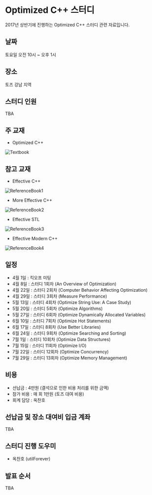 # Optimized C++ 스터디

2017년 상반기에 진행하는 Optimized C++ 스터디 관련 자료입니다.

## 날짜

토요일 오전 10시 ~ 오후 1시

## 장소

토즈 강남 지역

## 스터디 인원

TBA

## 주 교재

- Optimized C++

![Textbook](https://github.com/CppKorea/OptimizedCppStudy/blob/master/Textbook.jpg)

## 참고 교재

- Effective C++

![ReferenceBook1](https://github.com/CppKorea/OptimizedCppStudy/blob/master/ReferenceBook1.jpg)

- More Effective C++

![ReferenceBook2](https://github.com/CppKorea/OptimizedCppStudy/blob/master/ReferenceBook2.jpg)

- Effective STL

![ReferenceBook3](https://github.com/CppKorea/OptimizedCppStudy/blob/master/ReferenceBook3.jpg)

- Effective Modern C++

![ReferenceBook4](https://github.com/CppKorea/OptimizedCppStudy/blob/master/ReferenceBook4.jpg)

## 일정

- 4월 1일 : 킥오프 미팅
- 4월 8일 : 스터디 1회차 (An Overview of Optimization)
- 4월 22일 : 스터디 2회차 (Computer Behavior Affecting Optimization)
- 4월 29일 : 스터디 3회차 (Measure Performance)
- 5월 13일 : 스터디 4회차 (Optimize String Use: A Case Study)
- 5월 20일 : 스터디 5회차 (Optimize Algorithms)
- 5월 27일 : 스터디 6회차 (Optimize Dynamically Allocated Variables)
- 6월 10일 : 스터디 7회차 (Optimize Hot Statements)
- 6월 17일 : 스터디 8회차 (Use Better Libraries)
- 6월 24일 : 스터디 9회차 (Optimize Searching and Sorting)
- 7월 1일 : 스터디 10회차 (Optimize Data Structures)
- 7월 15일 : 스터디 11회차 (Optimize I/O)
- 7월 22일 : 스터디 12회차 (Optimize Concurrency)
- 7월 29일 : 스터디 13회차 (Optimize Memory Management)

## 비용

- 선납금 : 4만원 (결석으로 인한 비용 처리를 위한 금액)
- 참가 비용 : 매 회 1만원 (토즈 대여 비용)
- 회계 담당 : 옥찬호

## 선납금 및 장소 대여비 입금 계좌

TBA

## 스터디 진행 도우미

- 옥찬호 (utilForever)

## 발표 순서

TBA